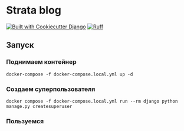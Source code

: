 # Strata blog



[![Built with Cookiecutter Django](https://img.shields.io/badge/built%20with-Cookiecutter%20Django-ff69b4.svg?logo=cookiecutter)](https://github.com/cookiecutter/cookiecutter-django/)
[![Ruff](https://img.shields.io/endpoint?url=https://raw.githubusercontent.com/astral-sh/ruff/main/assets/badge/v2.json)](https://github.com/astral-sh/ruff)


## Запуск
### Поднимаем контейнер
```docker-compose -f docker-compose.local.yml up -d```
### Создаем суперпользователя
```docker compose -f docker-compose.local.yml run --rm django python manage.py createsuperuser```
### Пользуемся
